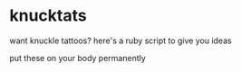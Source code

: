 # knucktats

want knuckle tattoos? here's a ruby script to give you ideas

put these on your body permanently
